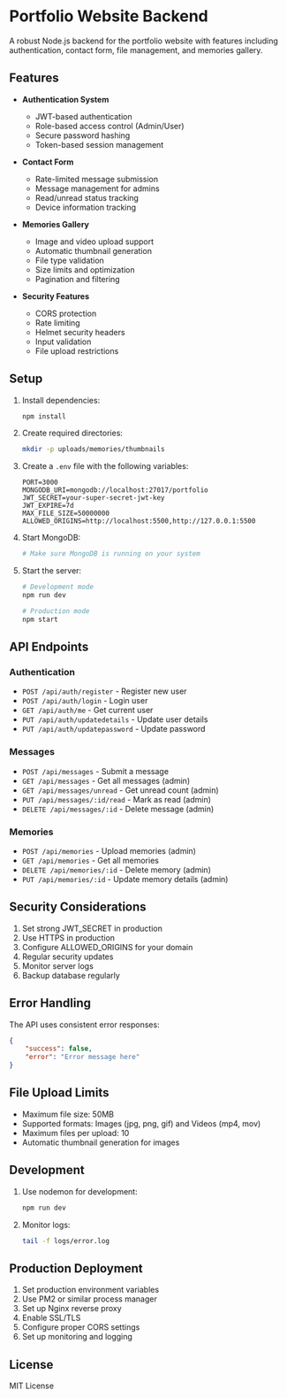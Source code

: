 # Portfolio Website Backend

A robust Node.js backend for the portfolio website with features including authentication, contact form, file management, and memories gallery.

## Features

- **Authentication System**
  - JWT-based authentication
  - Role-based access control (Admin/User)
  - Secure password hashing
  - Token-based session management

- **Contact Form**
  - Rate-limited message submission
  - Message management for admins
  - Read/unread status tracking
  - Device information tracking

- **Memories Gallery**
  - Image and video upload support
  - Automatic thumbnail generation
  - File type validation
  - Size limits and optimization
  - Pagination and filtering

- **Security Features**
  - CORS protection
  - Rate limiting
  - Helmet security headers
  - Input validation
  - File upload restrictions

## Setup

1. Install dependencies:
   ```bash
   npm install
   ```

2. Create required directories:
   ```bash
   mkdir -p uploads/memories/thumbnails
   ```

3. Create a `.env` file with the following variables:
   ```
   PORT=3000
   MONGODB_URI=mongodb://localhost:27017/portfolio
   JWT_SECRET=your-super-secret-jwt-key
   JWT_EXPIRE=7d
   MAX_FILE_SIZE=50000000
   ALLOWED_ORIGINS=http://localhost:5500,http://127.0.0.1:5500
   ```

4. Start MongoDB:
   ```bash
   # Make sure MongoDB is running on your system
   ```

5. Start the server:
   ```bash
   # Development mode
   npm run dev

   # Production mode
   npm start
   ```

## API Endpoints

### Authentication
- `POST /api/auth/register` - Register new user
- `POST /api/auth/login` - Login user
- `GET /api/auth/me` - Get current user
- `PUT /api/auth/updatedetails` - Update user details
- `PUT /api/auth/updatepassword` - Update password

### Messages
- `POST /api/messages` - Submit a message
- `GET /api/messages` - Get all messages (admin)
- `GET /api/messages/unread` - Get unread count (admin)
- `PUT /api/messages/:id/read` - Mark as read (admin)
- `DELETE /api/messages/:id` - Delete message (admin)

### Memories
- `POST /api/memories` - Upload memories (admin)
- `GET /api/memories` - Get all memories
- `DELETE /api/memories/:id` - Delete memory (admin)
- `PUT /api/memories/:id` - Update memory details (admin)

## Security Considerations

1. Set strong JWT_SECRET in production
2. Use HTTPS in production
3. Configure ALLOWED_ORIGINS for your domain
4. Regular security updates
5. Monitor server logs
6. Backup database regularly

## Error Handling

The API uses consistent error responses:
```json
{
    "success": false,
    "error": "Error message here"
}
```

## File Upload Limits

- Maximum file size: 50MB
- Supported formats: Images (jpg, png, gif) and Videos (mp4, mov)
- Maximum files per upload: 10
- Automatic thumbnail generation for images

## Development

1. Use nodemon for development:
   ```bash
   npm run dev
   ```

2. Monitor logs:
   ```bash
   tail -f logs/error.log
   ```

## Production Deployment

1. Set production environment variables
2. Use PM2 or similar process manager
3. Set up Nginx reverse proxy
4. Enable SSL/TLS
5. Configure proper CORS settings
6. Set up monitoring and logging

## License

MIT License 